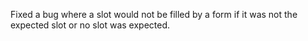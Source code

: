 Fixed a bug where a slot would not be filled by a form if it was not the expected slot or no slot was expected.